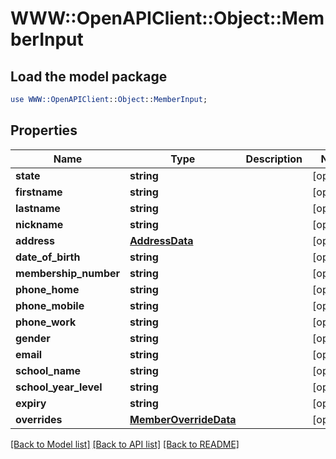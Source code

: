 # WWW::OpenAPIClient::Object::MemberInput

## Load the model package
```perl
use WWW::OpenAPIClient::Object::MemberInput;
```

## Properties
Name | Type | Description | Notes
------------ | ------------- | ------------- | -------------
**state** | **string** |  | [optional] 
**firstname** | **string** |  | [optional] 
**lastname** | **string** |  | [optional] 
**nickname** | **string** |  | [optional] 
**address** | [**AddressData**](AddressData.md) |  | [optional] 
**date_of_birth** | **string** |  | [optional] 
**membership_number** | **string** |  | [optional] 
**phone_home** | **string** |  | [optional] 
**phone_mobile** | **string** |  | [optional] 
**phone_work** | **string** |  | [optional] 
**gender** | **string** |  | [optional] 
**email** | **string** |  | [optional] 
**school_name** | **string** |  | [optional] 
**school_year_level** | **string** |  | [optional] 
**expiry** | **string** |  | [optional] 
**overrides** | [**MemberOverrideData**](MemberOverrideData.md) |  | [optional] 

[[Back to Model list]](../README.md#documentation-for-models) [[Back to API list]](../README.md#documentation-for-api-endpoints) [[Back to README]](../README.md)



